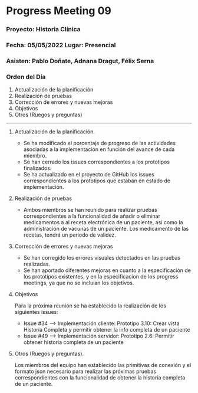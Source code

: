 # Progress Meeting 09
### Proyecto: Historia Clínica
### Fecha: 05/05/2022 Lugar: Presencial
### Asisten: Pablo Doñate, Adnana Dragut, Félix Serna

### Orden del Día

  1. Actualización de la planificación
  2. Realización de pruebas 
  3. Corrección de errores y nuevas mejoras
  4. Objetivos
  5. Otros (Ruegos y preguntas)
 --- 
  1. Actualización de la planificación.
     * Se ha modificado el porcentaje de progreso de las actividades asociadas a la implementación en función del avance de cada miembro.
     * Se han cerrado los issues correspondientes a los prototipos finalizados.
     * Se ha actualizado en el proyecto de GitHub los issues correspondientes a los prototipos que estaban en estado de implementación.
        
  2. Realización de pruebas
     * Ambos miembros se han reunido para realizar pruebas correspondientes a la funcionalidad de añadir o eliminar medicamentos a al receta electrónica de un paciente, así como la administración de vacunas de un paciente. Los medicamento de las recetas, tendrá un periodo de validez.
     
  3. Corrección de errores y nuevas mejoras
     * Se han corregido los errores visuales detectados en las pruebas realizadas.
     * Se han aportado diferentes mejoras en cuanto a la especificación de los prototipos existentes, y en la especificacion de los progress meetings, ya que no se incluían los objetivos.
 
  4. Objetivos
     <p>Para la próxima reunión se ha establecido la realización de los siguientes issues:
  
      * Issue #34 --> Implementación cliente: Prototipo 3.10: Crear vista Historia Completa y permitir obtener la info completa de un paciente
      * Issue #49 --> Implementación servidor: Prototipo 2.6: Permitir obtener historia completa de un paciente
  
  6. Otros (Ruegos y preguntas).
     <p>Los miembros del equipo han establecido las primitivas de conexión y el formato json necesario para realizar las próximas pruebas correspondientes
       con la funcionalidad de obtener la historia completa de un paciente.
